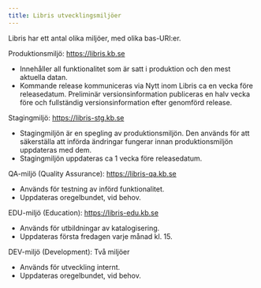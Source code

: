 ```yaml
---
title: Libris utvecklingsmiljöer
---
```


Libris har ett antal olika miljöer, med olika bas-URI:er.

Produktionsmiljö: https://libris.kb.se 

* Innehåller all funktionalitet som är satt i produktion och den mest aktuella datan. 
* Kommande release kommuniceras via Nytt inom Libris ca en vecka före releasedatum. Preliminär versionsinformation publiceras en halv vecka före och fullständig versionsinformation efter genomförd release.

Stagingmiljö: https://libris-stg.kb.se 

* Stagingmiljön är en spegling av produktionsmiljön. Den används för att säkerställa att införda ändringar fungerar innan produktionsmiljön uppdateras med dem. 
* Stagingmiljön uppdateras ca 1 vecka före releasedatum.

QA-miljö (Quality Assurance): https://libris-qa.kb.se 

* Används för testning av införd funktionalitet. 
* Uppdateras oregelbundet, vid behov.

EDU-miljö (Education): https://libris-edu.kb.se 

* Används för utbildningar av katalogisering.
* Uppdateras första fredagen varje månad kl. 15.

DEV-miljö (Development): Två miljöer

* Används för utveckling internt.
* Uppdateras oregelbundet, vid behov.